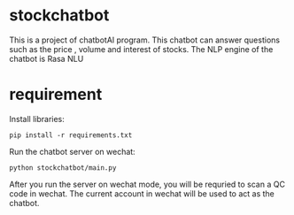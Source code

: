 # stockchatbot 

This is a project of chatbotAI program.
This chatbot can answer questions such as the price , volume and interest of stocks. 
The NLP engine of the chatbot is Rasa NLU
# requirement 
Install libraries:
```
pip install -r requirements.txt
```

Run the chatbot server on wechat:
```
python stockchatbot/main.py
```

After you run the server on wechat mode, you will be requried to scan a QC code in wechat. The current account in wechat will be used to act as the chatbot.
